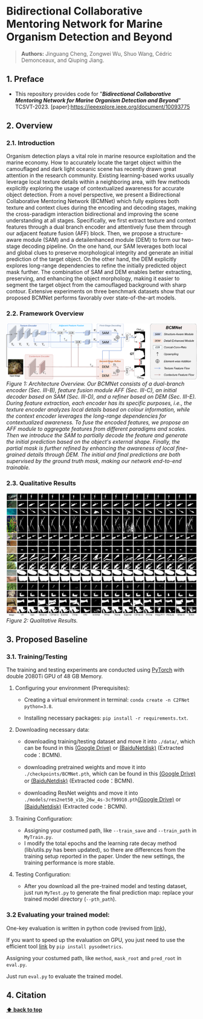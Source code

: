 # Bidirectional Collaborative Mentoring Network for Marine Organism Detection and Beyond

> **Authors:** 
> Jinguang Cheng,
> Zongwei Wu,
> Shuo Wang,
> Cédric Demonceaux,
> and Qiuping Jiang.

## 1. Preface

- This repository provides code for "_**Bidirectional Collaborative Mentoring Network for Marine Organism Detection and Beyond**_" TCSVT-2023. [paper]:https://ieeexplore.ieee.org/document/10093775

## 2. Overview

### 2.1. Introduction
Organism detection plays a vital role in marine resource exploitation and the marine economy. How to accurately locate the target object within the camouflaged and dark light oceanic scene has recently drawn great attention in the research community. Existing learning-based works usually leverage local texture details within a neighboring area, with few methods explicitly exploring the usage of contextualized awareness for accurate object detection. From a novel perspective, we present a Bidirectional Collaborative Mentoring Network (BCMNet) which fully explores both texture and context clues during the encoding and decoding stages, making the cross-paradigm interaction bidirectional and improving the scene understanding at all stages. Specifically, we first extract texture and context features through a dual branch encoder and attentively fuse them through our adjacent feature fusion (AFF) block. Then, we propose a structure-aware module (SAM) and a detailenhanced module (DEM) to form our two-stage decoding pipeline. On the one hand, our SAM leverages both local and global clues to preserve morphological integrity and generate an initial prediction of the target object. On the other hand, the DEM explicitly explores long-range dependencies to refine the initially predicted object mask further. The combination of SAM and DEM enables better extracting, preserving, and enhancing the object morphology, making it easier to segment the target object from the camouflaged background with sharp contour. Extensive experiments on three benchmark datasets show that our proposed BCMNet performs favorably over state-of-the-art models.

### 2.2. Framework Overview

<p>
  <img src="https://github.com/chasecjg/BCMNet/blob/main/Images/BCMNet.png" alt="BCMNet Architecture">
  <br>
  <em>Figure 1: Architecture Overview. Our BCMNet consists of a dual-branch encoder (Sec. III-B), feature fusion module AFF (Sec. III-C), an initial decoder based on SAM (Sec. III-D), and a refiner based on DEM (Sec. III-E). During feature extraction, each encoder has its specific purposes, i.e., the texture encoder analyzes local details based on colour information, while the context encoder leverages the long-range dependencies for contextualized awareness. To fuse the encoded features, we propose an AFF module to aggregate features from different paradigms and scales. Then we introduce the SAM to partially decode the feature and generate the initial prediction based on the object's external shape. Finally, the partial mask is further refined by enhancing the awareness of local fine-grained details through DEM. The initial and final predictions are both supervised by the ground truth mask, making our network end-to-end trainable.</em>
</p>



### 2.3. Qualitative Results

<p>
    <img src="https://github.com/chasecjg/BCMNet/blob/main/Images/Compare_Results.png">
    <br>
    <em> 
    Figure 2: Qualitative Results.
    </em>
</p>

## 3. Proposed Baseline

### 3.1. Training/Testing

The training and testing experiments are conducted using [PyTorch](https://github.com/pytorch/pytorch) with 
double 2080Ti GPU of 48 GB Memory.

1. Configuring your environment (Prerequisites):
    
    + Creating a virtual environment in terminal: `conda create -n C2FNet python=3.8`.
    
    + Installing necessary packages: `pip install -r requirements.txt`.

1. Downloading necessary data:

    + downloading training/testing dataset and move it into `./data/`, 
    which can be found in this [(Google Drive)](https://drive.google.com/file/d/1c0ToIqKMgaDyMT4YnS61toE0evAcnfck/view?usp=sharing) or [(BaiduNetdisk)](https://pan.baidu.com/s/1O-dqlpUX0V94kDSPt3Uu8Q?pwd=BCMN) 
(Extracted code：BCMN).
    
    + downloading pretrained weights and move it into `./checkpoints/BCMNet.pth`, 
    which can be found in this [(Google Drive)](https://drive.google.com/file/d/1KZ53pNHXJXJma2vHHpFF7X5bwQcWK0kf/view?usp=sharing) or [(BaiduNetdisk)](https://pan.baidu.com/s/1eOg9acG6CrXWSzi9fuuKRA?pwd=BCMN) 
(Extracted code：BCMN).
    
    + downloading ResNet weights and move it into `./models/res2net50_v1b_26w_4s-3cf99910.pth`[(Google Drive)](https://drive.google.com/file/d/1ITW3_ZBBv2JTviskxO9zfiqlaQ9Nlj-J/view?usp=sharing) or [(BaiduNetdisk)](https://pan.baidu.com/s/11KWZfuCU15GC6tUxUxX4Nw?pwd=BCMN) 
(Extracted code：BCMN).

1. Training Configuration:

    + Assigning your costumed path, like `--train_save` and `--train_path` in `MyTrain.py`.
    + I modify the total epochs and the learning rate decay method (lib/utils.py has been updated), so there are differences from the training setup reported in the paper. Under the new settings, the training performance is more stable.

1. Testing Configuration:

    + After you download all the pre-trained model and testing dataset, just run `MyTest.py` to generate the final prediction map: 
    replace your trained model directory (`--pth_path`).

### 3.2 Evaluating your trained model:

One-key evaluation is written in python code (revised from [link](https://github.com/lartpang/PySODMetrics)), 

If you want to speed up the evaluation on GPU, you just need to use the efficient tool [link](https://github.com/lartpang/PySODMetrics) by `pip install pysodmetrics`.

Assigning your costumed path, like `method`, `mask_root` and `pred_root` in `eval.py`.

Just run `eval.py` to evaluate the trained model.



## 4. Citation


**[⬆ back to top](#1-preface)**
